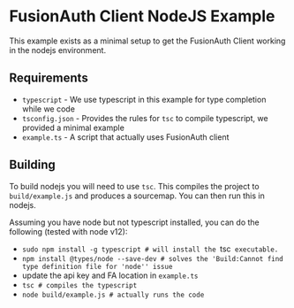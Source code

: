 FusionAuth Client NodeJS Example
====

This example exists as a minimal setup to get the FusionAuth Client working in the nodejs environment. 

## Requirements

* `typescript` - We use typescript in this example for type completion while we code
* `tsconfig.json` - Provides the rules for `tsc` to compile typescript, we provided a minimal example
* `example.ts` - A script that actually uses FusionAuth client

## Building

To build nodejs you will need to use `tsc`. This compiles the project to `build/example.js` and produces a sourcemap. You can then run this in nodejs.

Assuming you have node but not typescript installed, you can do the following (tested with node v12):

* `sudo npm install -g typescript # will install the `tsc` executable.`
* `npm install @types/node --save-dev # solves the 'Build:Cannot find type definition file for 'node'' issue`
* update the api key and FA location in `example.ts`
* `tsc # compiles the typescript`
* `node build/example.js # actually runs the code`

